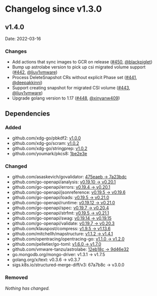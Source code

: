# Changelog since v1.3.0

## v1.4.0

Date: 2022-03-16

### Changes

- Add actions that sync images to GCR on release ([#450](https://github.com/vmware-tanzu/velero-plugin-for-vsphere/pull/450), [@blackpiglet](https://github.com/blackpiglet))
- Bump up astrolabe version to pick up csi migrated volume support ([#442](https://github.com/vmware-tanzu/velero-plugin-for-vsphere/pull/442), [@liuy1vmware](https://github.com/liuy1vmware))
- Process DeleteSnapshot CRs without explicit Phase set ([#441](https://github.com/vmware-tanzu/velero-plugin-for-vsphere/pull/441), [@deepakkinni](https://github.com/deepakkinni))
- Support creating snapshot for migrated CSI volume ([#443](https://github.com/vmware-tanzu/velero-plugin-for-vsphere/pull/443), [@liuy1vmware](https://github.com/liuy1vmware))
- Upgrade golang version to 1.17 ([#448](https://github.com/vmware-tanzu/velero-plugin-for-vsphere/pull/448), [@xinyanw409](https://github.com/xinyanw409))

## Dependencies

### Added
- github.com/xdg-go/pbkdf2: [v1.0.0](https://github.com/xdg-go/pbkdf2/tree/v1.0.0)
- github.com/xdg-go/scram: [v1.0.2](https://github.com/xdg-go/scram/tree/v1.0.2)
- github.com/xdg-go/stringprep: [v1.0.2](https://github.com/xdg-go/stringprep/tree/v1.0.2)
- github.com/youmark/pkcs8: [1be2e3e](https://github.com/youmark/pkcs8/tree/1be2e3e)

### Changed
- github.com/asaskevich/govalidator: [475eaeb → 7a23bdc](https://github.com/asaskevich/govalidator/compare/475eaeb...7a23bdc)
- github.com/go-openapi/analysis: [v0.19.10 → v0.20.1](https://github.com/go-openapi/analysis/compare/v0.19.10...v0.20.1)
- github.com/go-openapi/errors: [v0.19.4 → v0.20.1](https://github.com/go-openapi/errors/compare/v0.19.4...v0.20.1)
- github.com/go-openapi/jsonreference: [v0.19.5 → v0.19.6](https://github.com/go-openapi/jsonreference/compare/v0.19.5...v0.19.6)
- github.com/go-openapi/loads: [v0.19.5 → v0.21.0](https://github.com/go-openapi/loads/compare/v0.19.5...v0.21.0)
- github.com/go-openapi/runtime: [v0.19.12 → v0.21.0](https://github.com/go-openapi/runtime/compare/v0.19.12...v0.21.0)
- github.com/go-openapi/spec: [v0.19.7 → v0.20.4](https://github.com/go-openapi/spec/compare/v0.19.7...v0.20.4)
- github.com/go-openapi/strfmt: [v0.19.5 → v0.21.1](https://github.com/go-openapi/strfmt/compare/v0.19.5...v0.21.1)
- github.com/go-openapi/swag: [v0.19.14 → v0.19.15](https://github.com/go-openapi/swag/compare/v0.19.14...v0.19.15)
- github.com/go-openapi/validate: [v0.19.7 → v0.20.3](https://github.com/go-openapi/validate/compare/v0.19.7...v0.20.3)
- github.com/klauspost/compress: [v1.9.5 → v1.13.6](https://github.com/klauspost/compress/compare/v1.9.5...v1.13.6)
- github.com/mitchellh/mapstructure: [v1.1.2 → v1.4.1](https://github.com/mitchellh/mapstructure/compare/v1.1.2...v1.4.1)
- github.com/opentracing/opentracing-go: [v1.1.0 → v1.2.0](https://github.com/opentracing/opentracing-go/compare/v1.1.0...v1.2.0)
- github.com/pelletier/go-toml: [v1.6.0 → v1.7.0](https://github.com/pelletier/go-toml/compare/v1.6.0...v1.7.0)
- github.com/vmware-tanzu/astrolabe: [12eb18c → 9d46e32](https://github.com/vmware-tanzu/astrolabe/compare/12eb18c...9d46e32)
- go.mongodb.org/mongo-driver: v1.3.1 → v1.7.5
- golang.org/x/text: v0.3.6 → v0.3.7
- sigs.k8s.io/structured-merge-diff/v3: 67a7b8c → v3.0.0

### Removed
_Nothing has changed._


